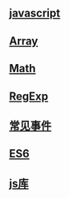 ## [javascript](javascript/javascript.md)

## [Array](javascript/Array.md)

## [Math](javascript/Math.md)

## [RegExp ](javascript/RegExp.md)

## [常见事件](javascript/常用事件.md)

## [ES6](javascript/ES6.md)

## [js库](javascript/library.md)

